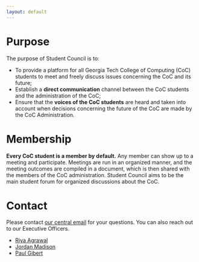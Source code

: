 ```yaml
---
layout: default
---
```

# Purpose
The purpose of Student Council is to:
* To provide a platform for all Georgia Tech College of Computing (CoC) students to meet and freely discuss issues concerning the CoC and its future;
* Establish a **direct communication** channel between the CoC students and the administration of the CoC;
* Ensure that the **voices of the CoC students** are heard and taken into account when decisions concerning the future of the CoC are made by the CoC Administration.

# Membership
**Every CoC student is a member by default.** Any member can show up to a meeting and participate. Meetings are run in an organized manner, and the meeting outcomes are compiled in a document, which is then shared with the members of the CoC administration. Student Council aims to be the main student forum for organized discussions about the CoC.

# Contact
Please contact <a href=" mailto: gtcocstudentcouncil@gmail.com"> our central email</a> for your questions. You can also reach out to our Executive Officers. 
        <ul>
          <li> <a href="mailto: ragrawal45@gatech.edu">Riya Agrawal</a></li>
          <li> <a href="mailto: jmadison2@gatech.edu">Jordan Madison</a> </li>
          <li> <a href="mailto: paulgibert98@gatech.edu">Paul Gibert</a></li>
        </ul>
